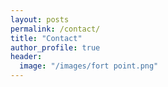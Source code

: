 ```yaml
---
layout: posts
permalink: /contact/
title: "Contact"
author_profile: true
header:
  image: "/images/fort point.png"
---
```

